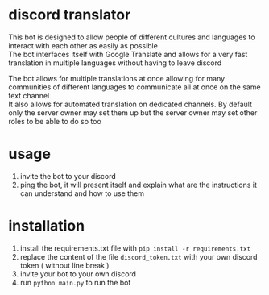 # discord translator
This bot is designed to allow people of different cultures and languages to interact with each other as easily as possible<br/>
The bot interfaces itself with Google Translate and allows for a very fast translation in multiple languages without having to leave discord


The bot allows for multiple translations at once allowing for many communities of different languages to communicate all at once on the same text channel<br/>
It also allows for automated translation on dedicated channels. By default only the server owner may set them up but the server owner may set other roles to be able to do so too

# usage
1) invite the bot to your discord
2) ping the bot, it will present itself and explain what are the instructions it can understand and how to use them

# installation
1) install the requirements.txt file with `pip install -r requirements.txt`
2) replace the content of the file `discord_token.txt` with your own discord token ( without line break )
3) invite your bot to your own discord
4) run `python main.py` to run the bot
